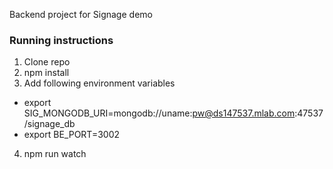 Backend project for Signage demo

### Running instructions

 1. Clone repo
 2. npm install
 3. Add following environment variables
 * export SIG_MONGODB_URI=mongodb://uname:pw@ds147537.mlab.com:47537/signage_db
* export BE_PORT=3002
 4. npm run watch
